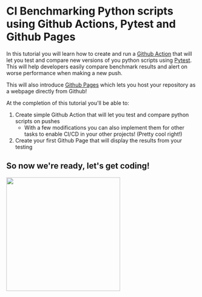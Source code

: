 # CI Benchmarking Python scripts using Github Actions, Pytest and Github Pages
In this tutorial you will learn how to create and run a [Github Action](https://github.com/features/actions) that will let you test and compare new versions of you python scripts using [Pytest](https://docs.pytest.org/en/6.2.x/). This will help developers easily compare benchmark results and alert on worse performance when making a new push.

This will also introduce [Github Pages](https://pages.github.com/) which lets you host your repository as a webpage directly from Github!

At the completion of this tutorial you'll be able to:

1. Create simple Github Action that will let you test and compare python scripts on pushes
    * With a few modifications you can also implement them for other tasks to enable CI/CD in your other projects! (Pretty cool right!)
2. Create your first Github Page that will display the results from your testing

## So now we're ready, let's get coding!

<img src="https://media.giphy.com/media/sSmxfWnEVxtWU/giphy.gif" width="300" height="300" />